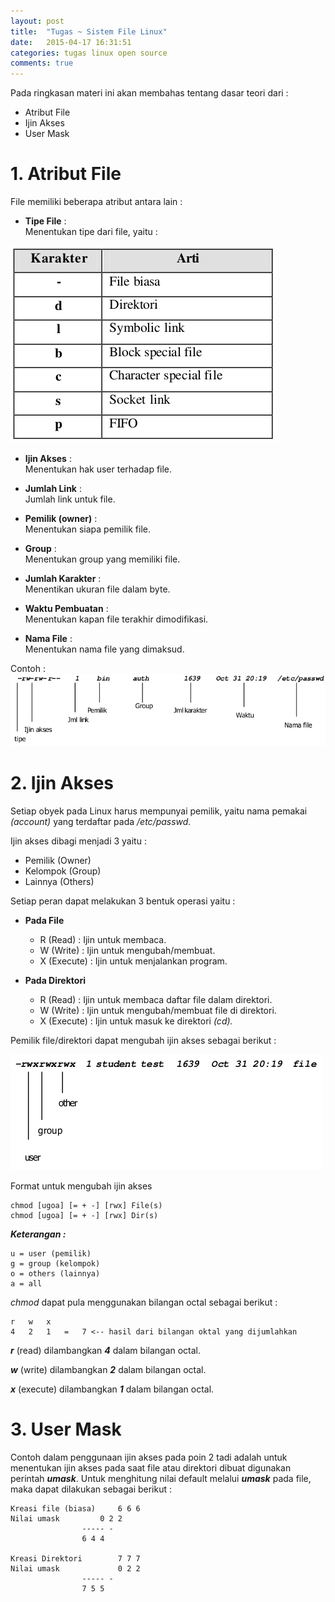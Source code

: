 ```yaml
---
layout: post
title:  "Tugas ~ Sistem File Linux"
date:   2015-04-17 16:31:51
categories: tugas linux open source
comments: true
---
```

Pada ringkasan materi ini akan membahas tentang dasar teori dari :

- Atribut File
- Ijin Akses
- User Mask

# 1. **Atribut File**
File memiliki beberapa atribut antara lain :

- **Tipe File** 	:	
Menentukan tipe dari file, yaitu :


![Gambar 1](/images/1.png)


- **Ijin Akses** 	:	
Menentukan hak user terhadap file.

- **Jumlah Link** 	:	
Jumlah link untuk file.

- **Pemilik (owner)** 	:	
Menentukan siapa pemilik file.

- **Group** 	:	
Menentukan group yang memiliki file.

- **Jumlah Karakter** 	:	
Menentikan ukuran file dalam byte.

- **Waktu Pembuatan** 	:	
Menentukan kapan file terakhir dimodifikasi.

- **Nama File** 	:	
Menentukan nama file yang dimaksud.


Contoh :
![Gambar 2](/images/2.png)


# 2. **Ijin Akses**

Setiap obyek pada Linux harus mempunyai pemilik, yaitu nama pemakai *(account)* yang terdaftar pada */etc/passwd.*

Ijin akses dibagi menjadi 3 yaitu :

- Pemilik (Owner)
- Kelompok (Group)
- Lainnya (Others)

Setiap peran dapat melakukan 3 bentuk operasi yaitu :

- **Pada File**
	- R (Read) 		: Ijin untuk membaca.
	- W (Write) 	: Ijin untuk mengubah/membuat.
	- X (Execute) 	: Ijin untuk menjalankan program.

- **Pada Direktori**
	- R (Read) 		: Ijin untuk membaca daftar file dalam direktori.
	- W (Write) 	: Ijin untuk mengubah/membuat file di direktori.
	- X (Execute) 	: Ijin untuk masuk ke direktori *(cd).*

Pemilik file/direktori dapat mengubah ijin akses sebagai berikut :

![Gambar 3](/images/3.png)

Format untuk mengubah ijin akses

	chmod [ugoa] [= + -] [rwx] File(s)
	chmod [ugoa] [= + -] [rwx] Dir(s)

_**Keterangan :**_

	u = user (pemilik)
	g = group (kelompok)
	o = others (lainnya)
	a = all

*chmod* dapat pula menggunakan bilangan octal sebagai berikut :

	r 	w 	x
	4	2 	1 	=	7 <-- hasil dari bilangan oktal yang dijumlahkan

_**r**_ (read) dilambangkan _**4**_ dalam bilangan octal.

_**w**_ (write) dilambangkan _**2**_ dalam bilangan octal.

_**x**_ (execute) dilambangkan _**1**_ dalam bilangan octal.



# 3. **User Mask**

Contoh dalam penggunaan ijin akses pada poin 2 tadi adalah untuk menentukan ijin akses pada saat file atau direktori dibuat digunakan perintah _**umask**_. Untuk menghitung nilai default melalui _**umask**_ pada file, maka dapat dilakukan sebagai berikut :

	Kreasi file (biasa)		6 6 6
	Nilai umask			0 2 2
					----- -
					6 4 4

	Kreasi Direktori 		7 7 7
	Nilai umask 			0 2 2
					----- -
					7 5 5